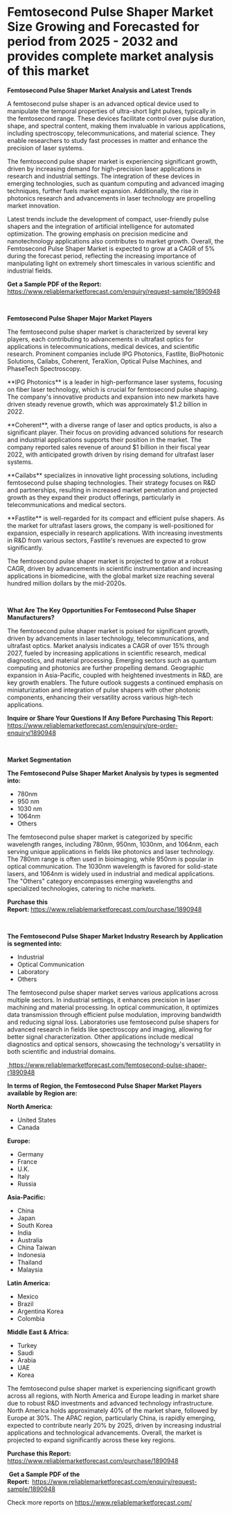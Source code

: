 <p><h1>Femtosecond Pulse Shaper Market Size Growing and Forecasted for period from 2025 - 2032 and provides complete market analysis of this market</h1></p><p><strong>Femtosecond Pulse Shaper Market Analysis and Latest Trends</strong></p>
<p><p>A femtosecond pulse shaper is an advanced optical device used to manipulate the temporal properties of ultra-short light pulses, typically in the femtosecond range. These devices facilitate control over pulse duration, shape, and spectral content, making them invaluable in various applications, including spectroscopy, telecommunications, and material science. They enable researchers to study fast processes in matter and enhance the precision of laser systems.</p><p>The femtosecond pulse shaper market is experiencing significant growth, driven by increasing demand for high-precision laser applications in research and industrial settings. The integration of these devices in emerging technologies, such as quantum computing and advanced imaging techniques, further fuels market expansion. Additionally, the rise in photonics research and advancements in laser technology are propelling market innovation.</p><p>Latest trends include the development of compact, user-friendly pulse shapers and the integration of artificial intelligence for automated optimization. The growing emphasis on precision medicine and nanotechnology applications also contributes to market growth. Overall, the Femtosecond Pulse Shaper Market is expected to grow at a CAGR of 5% during the forecast period, reflecting the increasing importance of manipulating light on extremely short timescales in various scientific and industrial fields.</p></p>
<p><strong>Get a Sample PDF of the Report:&nbsp;</strong> <a href="https://www.reliablemarketforecast.com/enquiry/request-sample/1890948?utm_campaign=1832&utm_medium=2&utm_source=Github&utm_content=ia&utm_term=22022025&utm_id=femtosecond-pulse-shaper">https://www.reliablemarketforecast.com/enquiry/request-sample/1890948</a></p>
<p>&nbsp;</p>
<p><strong>Femtosecond Pulse Shaper Major Market Players</strong></p>
<p><p>The femtosecond pulse shaper market is characterized by several key players, each contributing to advancements in ultrafast optics for applications in telecommunications, medical devices, and scientific research. Prominent companies include IPG Photonics, Fastlite, BioPhotonic Solutions, Cailabs, Coherent, TeraXion, Optical Pulse Machines, and PhaseTech Spectroscopy.</p><p>**IPG Photonics** is a leader in high-performance laser systems, focusing on fiber laser technology, which is crucial for femtosecond pulse shaping. The company's innovative products and expansion into new markets have driven steady revenue growth, which was approximately $1.2 billion in 2022.</p><p>**Coherent**, with a diverse range of laser and optics products, is also a significant player. Their focus on providing advanced solutions for research and industrial applications supports their position in the market. The company reported sales revenue of around $1 billion in their fiscal year 2022, with anticipated growth driven by rising demand for ultrafast laser systems.</p><p>**Cailabs** specializes in innovative light processing solutions, including femtosecond pulse shaping technologies. Their strategy focuses on R&D and partnerships, resulting in increased market penetration and projected growth as they expand their product offerings, particularly in telecommunications and medical sectors.</p><p>**Fastlite** is well-regarded for its compact and efficient pulse shapers. As the market for ultrafast lasers grows, the company is well-positioned for expansion, especially in research applications. With increasing investments in R&D from various sectors, Fastlite's revenues are expected to grow significantly.</p><p>The femtosecond pulse shaper market is projected to grow at a robust CAGR, driven by advancements in scientific instrumentation and increasing applications in biomedicine, with the global market size reaching several hundred million dollars by the mid-2020s.</p></p>
<p>&nbsp;</p>
<p><strong>What Are The Key Opportunities For Femtosecond Pulse Shaper Manufacturers?</strong></p>
<p><p>The femtosecond pulse shaper market is poised for significant growth, driven by advancements in laser technology, telecommunications, and ultrafast optics. Market analysis indicates a CAGR of over 15% through 2027, fueled by increasing applications in scientific research, medical diagnostics, and material processing. Emerging sectors such as quantum computing and photonics are further propelling demand. Geographic expansion in Asia-Pacific, coupled with heightened investments in R&D, are key growth enablers. The future outlook suggests a continued emphasis on miniaturization and integration of pulse shapers with other photonic components, enhancing their versatility across various high-tech applications.</p></p>
<p><strong>Inquire or Share Your Questions If Any Before Purchasing This Report:</strong> <a href="https://www.reliablemarketforecast.com/enquiry/pre-order-enquiry/1890948?utm_campaign=1832&utm_medium=2&utm_source=Github&utm_content=ia&utm_term=22022025&utm_id=femtosecond-pulse-shaper">https://www.reliablemarketforecast.com/enquiry/pre-order-enquiry/1890948</a></p>
<p>&nbsp;</p>
<p><strong>Market Segmentation</strong></p>
<p><strong>The Femtosecond Pulse Shaper Market Analysis by types is segmented into:</strong></p>
<p><ul><li>780nm</li><li>950 nm</li><li>1030 nm</li><li>1064nm</li><li>Others</li></ul></p>
<p><p>The femtosecond pulse shaper market is categorized by specific wavelength ranges, including 780nm, 950nm, 1030nm, and 1064nm, each serving unique applications in fields like photonics and laser technology. The 780nm range is often used in bioimaging, while 950nm is popular in optical communication. The 1030nm wavelength is favored for solid-state lasers, and 1064nm is widely used in industrial and medical applications. The "Others" category encompasses emerging wavelengths and specialized technologies, catering to niche markets.</p></p>
<p><strong>Purchase this Report:&nbsp;</strong><a href="https://www.reliablemarketforecast.com/purchase/1890948?utm_campaign=1832&utm_medium=2&utm_source=Github&utm_content=ia&utm_term=22022025&utm_id=femtosecond-pulse-shaper">https://www.reliablemarketforecast.com/purchase/1890948</a></p>
<p>&nbsp;</p>
<p><strong>The Femtosecond Pulse Shaper Market Industry Research by Application is segmented into:</strong></p>
<p><ul><li>Industrial</li><li>Optical Communication</li><li>Laboratory</li><li>Others</li></ul></p>
<p><p>The femtosecond pulse shaper market serves various applications across multiple sectors. In industrial settings, it enhances precision in laser machining and material processing. In optical communication, it optimizes data transmission through efficient pulse modulation, improving bandwidth and reducing signal loss. Laboratories use femtosecond pulse shapers for advanced research in fields like spectroscopy and imaging, allowing for better signal characterization. Other applications include medical diagnostics and optical sensors, showcasing the technology's versatility in both scientific and industrial domains.</p></p>
<p><a href="https://www.reliablemarketforecast.com/femtosecond-pulse-shaper-r1890948?utm_campaign=1832&utm_medium=2&utm_source=Github&utm_content=ia&utm_term=22022025&utm_id=femtosecond-pulse-shaper">&nbsp;https://www.reliablemarketforecast.com/femtosecond-pulse-shaper-r1890948</a></p>
<p><strong>In terms of Region, the Femtosecond Pulse Shaper Market Players available by Region are:</strong></p>
<p>
    <p> <strong> North America: </strong>
        <ul>
            <li>United States</li>
            <li>Canada</li>
        </ul>
        </p> 
    <p> <strong> Europe: </strong>
        <ul>
            <li>Germany</li>
            <li>France</li>
            <li>U.K.</li>
            <li>Italy</li>
            <li>Russia</li>
        </ul>
        </p> 
    <p> <strong> Asia-Pacific: </strong>
        <ul>
            <li>China</li>
            <li>Japan</li>
            <li>South Korea</li>
            <li>India</li>
            <li>Australia</li>
            <li>China Taiwan</li>
            <li>Indonesia</li>
            <li>Thailand</li>
            <li>Malaysia</li>
        </ul>
        </p> 
    <p> <strong> Latin America: </strong>
        <ul>
            <li>Mexico</li>
            <li>Brazil</li>
            <li>Argentina Korea</li>
            <li>Colombia</li>
        </ul>
        </p> 
    <p> <strong> Middle East & Africa: </strong>
        <ul>
            <li>Turkey</li>
            <li>Saudi</li>
            <li>Arabia</li>
            <li>UAE</li>
            <li>Korea</li>
        </ul>
    </p>
    </p>
<p><p>The femtosecond pulse shaper market is experiencing significant growth across all regions, with North America and Europe leading in market share due to robust R&D investments and advanced technology infrastructure. North America holds approximately 40% of the market share, followed by Europe at 30%. The APAC region, particularly China, is rapidly emerging, expected to contribute nearly 20% by 2025, driven by increasing industrial applications and technological advancements. Overall, the market is projected to expand significantly across these key regions.</p></p>
<p><strong>Purchase this Report: </strong><a href="https://www.reliablemarketforecast.com/purchase/1890948?utm_campaign=1832&utm_medium=2&utm_source=Github&utm_content=ia&utm_term=22022025&utm_id=femtosecond-pulse-shaper">https://www.reliablemarketforecast.com/purchase/1890948</a></p>
<p>&nbsp;<strong>Get a Sample PDF of the Report:&nbsp;&nbsp;</strong><a href="https://www.reliablemarketforecast.com/enquiry/request-sample/1890948?utm_campaign=1832&utm_medium=2&utm_source=Github&utm_content=ia&utm_term=22022025&utm_id=femtosecond-pulse-shaper">https://www.reliablemarketforecast.com/enquiry/request-sample/1890948</a></p>
<p><strong></strong></p>
<p>Check more reports on <a href="https://www.reliablemarketforecast.com/?utm_campaign=1832&utm_medium=2&utm_source=Github&utm_content=ia&utm_term=22022025&utm_id=femtosecond-pulse-shaper">https://www.reliablemarketforecast.com/</a></p>